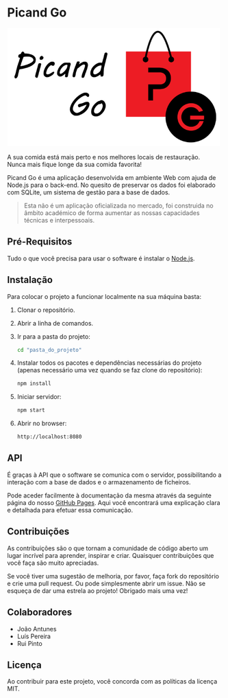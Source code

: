 # Picand Go

<img height="275" src="public/images/full-logo-white.png">

A sua comida está mais perto e nos melhores locais de restauração.\
Nunca mais fique longe da sua comida favorita!

Picand Go é uma aplicação desenvolvida em ambiente Web com ajuda de Node.js para o back-end. No quesito de preservar os dados foi elaborado com SQLite, um sistema de gestão para a base de dados.

> Esta não é um aplicação oficializada no mercado, foi construida no âmbito académico de forma aumentar as nossas capacidades técnicas e interpessoais.


## Pré-Requisitos

Tudo o que você precisa para usar o software é instalar o [Node.js](https://nodejs.org).


## Instalação

Para colocar o projeto a funcionar localmente na sua máquina basta:

1. Clonar o repositório.

2. Abrir a linha de comandos.

3. Ir para a pasta do projeto:
   ```sh
   cd "pasta_do_projeto"
   ```

4. Instalar todos os pacotes e dependências necessárias do projeto (apenas necessário uma vez quando se faz clone do repositório):
   ```sh
   npm install
   ```

5. Iniciar servidor:
   ```sh
   npm start
   ```

6. Abrir no browser:
   ```sh
   http://localhost:8080
   ```


## API

É graças à API que o software se comunica com o servidor, possibilitando a interação com a base de dados e o armazenamento de ficheiros.

Pode aceder facilmente à documentação da mesma através da seguinte página do nosso [GitHub Pages](https://luispereira1999.github.io/picand-go).
Aqui você encontrará uma explicação clara e detalhada para efetuar essa comunicação.


## Contribuições

As contribuições são o que tornam a comunidade de código aberto um lugar incrível para aprender, inspirar e criar. Quaisquer contribuições que você faça são muito apreciadas.

Se você tiver uma sugestão de melhoria, por favor, faça fork do repositório e crie uma pull request. Ou pode simplesmente abrir um issue. Não se esqueça de dar uma estrela ao projeto! Obrigado mais uma vez!


## Colaboradores

- João Antunes
- Luís Pereira
- Rui Pinto


## Licença

Ao contribuir para este projeto, você concorda com as políticas da licença MIT.
